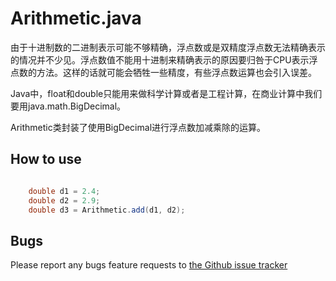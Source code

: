 # Arithmetic.java

由于十进制数的二进制表示可能不够精确，浮点数或是双精度浮点数无法精确表示的情况并不少见。浮点数值不能用十进制来精确表示的原因要归咎于CPU表示浮点数的方法。这样的话就可能会牺牲一些精度，有些浮点数运算也会引入误差。

Java中，float和double只能用来做科学计算或者是工程计算，在商业计算中我们要用java.math.BigDecimal。

Arithmetic类封装了使用BigDecimal进行浮点数加减乘除的运算。

## How to use


``` java

    double d1 = 2.4;
    double d2 = 2.9;
    double d3 = Arithmetic.add(d1, d2);

```

## Bugs

Please report any bugs feature requests to [the Github issue tracker](https://github.com/xylsh/Utilities/issues)

